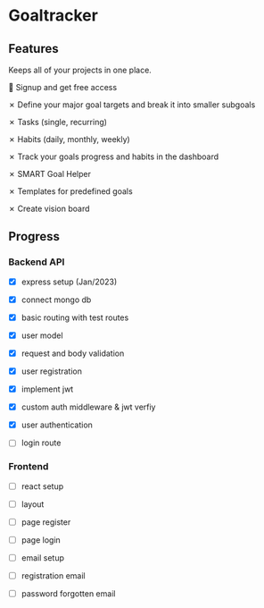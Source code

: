 
# Goaltracker

## Features

Keeps all of your projects in one place.

:construction_worker: Signup and get free access

&#10007; Define your major goal targets and break it into smaller subgoals

&#10007; Tasks (single, recurring)

&#10007; Habits (daily, monthly, weekly)

&#10007; Track your goals progress and habits in the dashboard

&#10007; SMART Goal Helper

&#10007; Templates for predefined goals

&#10007; Create vision board

## Progress

### Backend API
- [x] express setup (Jan/2023)
- [x] connect mongo db
- [x] basic routing with test routes
- [x] user model
- [x] request and body validation
- [x] user registration
- [x] implement jwt
- [x] custom auth middleware & jwt verfiy
- [x] user authentication 
- [ ] login route


### Frontend

- [ ] react setup
- [ ] layout
- [ ] page register
- [ ] page login
- [ ] email setup
- [ ] registration email
- [ ] password forgotten email


